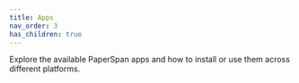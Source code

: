 ```yaml
---
title: Apps
nav_order: 3
has_children: true
---
```


Explore the available PaperSpan apps and how to install or use them across different platforms.
